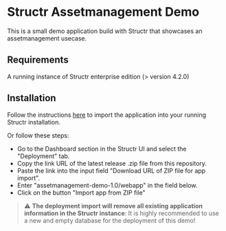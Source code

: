 # Structr Assetmanagement Demo

This is a small demo application build with Structr that showcases an assetmanagement usecase.

## Requirements

A running instance of Structr enterprise edition (> version 4.2.0)

## Installation

Follow the instructions [here](https://docs.structr.com/docs/fundamental-concepts?highlight=Deployment%20Import#deployment-import) to import the application into your running Structr installation. 

Or follow these steps:
  - Go to the Dashboard section in the Structr UI and select the "Deployment" tab.
  - Copy the link URL of the latest release .zip file from this repository.
  - Paste the link into the input field "Download URL of ZIP file for app import".
  - Enter "assetmanagement-demo-1.0/webapp" in the field below.
  - Click on the button "Import app from ZIP file"



> :warning: **The deployment import will remove all existing application information in the Structr instance**: It is highly recommended to use a new and empty database for the deployment of this demo!

